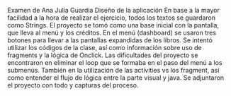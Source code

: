 Examen de Ana Julia Guardia
Diseño de la aplicación
En base a la mayor facilidad a la hora de realizar el ejercicio, todos los textos se guardaron como Strings. 
El proyecto se tomó como una base inicial con la pantalla, que lleva al menú y los créditos. En el menú (dashboard) se usaron tres botones para llevar a las pantallas expandidas de los libros. Se intentó utilizar los códigos de la clase, así como información sobre uso de fragments y la lógica de Onclick. Las dificultades del proyecto se encontraron en eliminar el loop que se formaba en el paso del menú a los submenús. También en la utilización de las activities vs los fragment, así como entender el flujo de lógica entre la parte visual y java.
Se adjuntaron el proyecto con todo y capturas del proceso.
